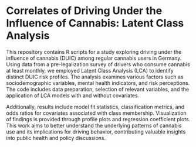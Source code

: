# Correlates of Driving Under the Influence of Cannabis: Latent Class Analysis

This repository contains R scripts for a study exploring driving under the influence of cannabis (DUIC) among regular cannabis users in Germany. Using data from a pre-legalization survey of drivers who consume cannabis at least monthly, we employed Latent Class Analysis (LCA) to identify distinct DUIC risk profiles.  The analysis examines various factors such as sociodemographic variables, mental health indicators, and risk perceptions. The code includes data preparation, selection of relevant variables, and the application of LCA models with and without covariates. 

Additionally, results include model fit statistics, classification metrics, and odds ratios for covariates associated with class membership. Visualization of findings is provided through profile plots and regression coefficient plots. This work aims to better understand the underlying patterns of cannabis use and its implications for driving behavior, contributing valuable insights into public health and policy discussions. 